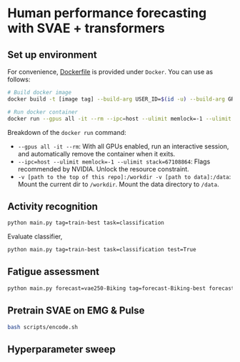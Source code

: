 # Human performance forecasting with SVAE + transformers


## Set up environment
For convenience, [Dockerfile](Docker/Dockerfile) is provided under `Docker`. 
You can use as follows:
```bash
# Build docker image
docker build -t [image tag] --build-arg USER_ID=$(id -u) --build-arg GROUP_ID=$(id -g) .

# Run docker container
docker run --gpus all -it --rm --ipc=host --ulimit memlock=-1 --ulimit stack=67108864 -v [path to the top of this git repo]:/workdir -v [path to data]:/data [image tag]
```
Breakdown of the `docker run` command:
- `--gpus all -it --rm`: With all GPUs enabled, run an interactive session, and automatically remove the container when it exits.
- `--ipc=host --ulimit memlock=-1 --ulimit stack=67108864`: Flags recommended by NVIDIA. Unlock the resource constraint.
- `-v [path to the top of this repo]:/workdir -v [path to data]:/data`: Mount the current dir to `/workdir`. Mount the data directory to `/data`.


## Activity recognition
```bash
python main.py tag=train-best task=classification
```
Evaluate classifier, 
```bash
python main.py tag=train-best task=classification test=True
```

## Fatigue assessment
```bash
python main.py forecast=vae250-Biking tag=forecast-Biking-best forecast.model.d_layers=4 forecast.model.dropout=0.08101762186968295 forecast.train.bandwidth=1.1351408305181596 forecast.train.mixup=0.8996279310287609
```


## Pretrain SVAE on EMG & Pulse
```bash
bash scripts/encode.sh
```


## Hyperparameter sweep

